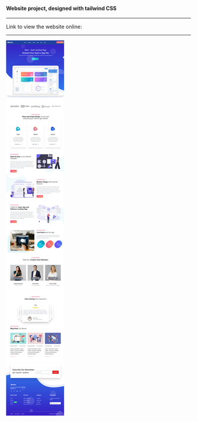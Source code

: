 #### Website project, designed with tailwind CSS

***

Link to view the website online:

***

![alt text](images/img-readme/127.0.0.1_5500_public_indext.html.png)